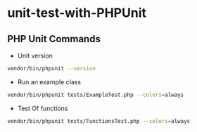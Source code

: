# unit-test-with-PHPUnit

## PHP Unit Commands

- Unit version
```bash
vendor/bin/phpunit --version  
```

- Run an example class
 ```bash
 vendor/bin/phpunit tests/ExampleTest.php --colors=always
 ```

- Test Of functions
 ```bash
 vendor/bin/phpunit tests/FunctionsTest.php --colors=always
 ```
